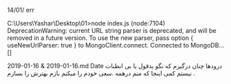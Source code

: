 

14/01/
err

C:\Users\Yashar\Desktop\01>node index.js
(node:7104) DeprecationWarning: current URL string parser is deprecated, and will be removed in a future version. To use the new parser, pass option { useNewUrlParser: true } to MongoClient.connect.
Connected to MongoDB...
[]

2019-01-16 & 2019-01-16.md Date 
درودها چنان درگیرم که نگو بدقول یا بی انظبات نیستم کمی اینجا که منم درهمه .سعی خودم را  میکنم بازم بهترش را بسازم . 
